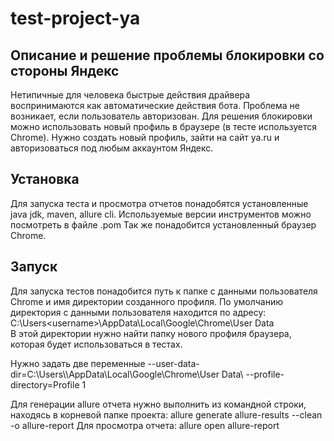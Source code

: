 # test-project-ya

## Описание и решение проблемы блокировки со стороны Яндекс
Нетипичные для человека быстрые действия драйвера воспринимаются как автоматические действия бота.
Проблема не возникает, если пользователь авторизован.
Для решения блокировки можно использовать новый профиль в браузере (в тесте используется Chrome).
Нужно создать новый профиль, зайти на сайт ya.ru и авторизоваться под любым аккаунтом Яндекс.

## Установка
Для запуска теста и просмотра отчетов понадобятся установленные java jdk, maven, allure cli.
Используемые версии инструментов можно посмотреть в файле .pom
Так же понадобится установленный браузер Chrome.

## Запуск
Для запуска тестов понадобится путь к папке с данными пользователя Chrome и имя директории созданного профиля.
По умолчанию директория с данными пользователя находится по адресу:
C:\Users\<username>\AppData\Local\Google\Chrome\User Data\
В этой директории нужно найти папку нового профиля браузера, которая будет использоваться в тестах.

Нужно задать две переменные 
--user-data-dir=C:\\Users\\<username>\\AppData\\Local\\Google\\Chrome\\User Data\\
--profile-directory=Profile 1

Для генерации allure отчета нужно выполнить из командной строки, находясь в корневой папке проекта:
allure generate allure-results --clean -o allure-report
Для просмотра отчета:
allure open allure-report
